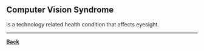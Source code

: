## Computer Vision Syndrome
is a technology related health condition that affects eyesight.

---
**[Back](INTCOMPrelimCh17.md)**